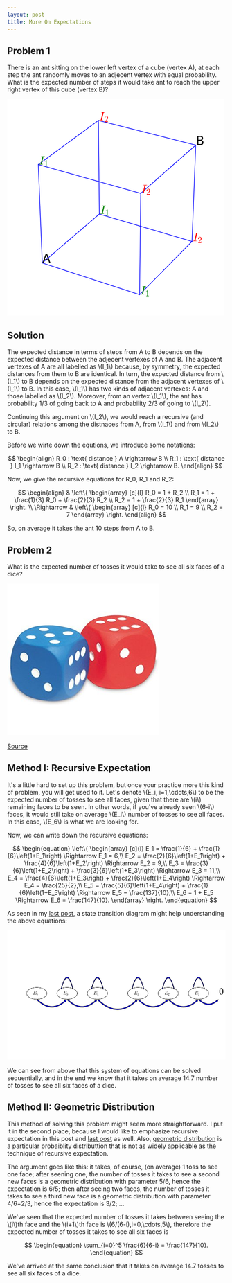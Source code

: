 ```yaml
---
layout: post
title: More On Expectations
---
```


## Problem 1

There is an ant sitting on the lower left vertex of a cube (vertex A), at each step the ant randomly moves to an adjecent vertex with equal probability. What is the expected number of steps it would take ant to reach the upper right vertex of this cube (vertex B)?

![](/images/ant_cube.png?raw=true)

## Solution

The expected distance in terms of steps from A to B depends on the expected distance between the adjecent vertexes of A and B. The adjacent vertexes of A are all labelled as \\(I_1\\) because, by symmetry, the expected distances from them to B are identical. In turn, the expected distance from \\(I_1\\) to B depends on the expected distance from the adjacent vertexes of \\(I_1\\) to B. In this case, \\(I_1\\) has two kinds of adjacent vertexes: A and those labelled as \\(I_2\\). Moreover, from an vertex \\(I_1\\), the ant has probability 1/3 of going back to A and probability 2/3 of going to \\(I_2\\).

Continuing this argument on \\(I_2\\), we would reach a recursive (and circular) relations among the distnaces from A, from \\(I_1\\) and from \\(I_2\\) to B.

Before we wirte down the equtions, we introduce some notations:

$$ \begin{align}
R_0 : \text{ distance } A \rightarrow B \\
R_1 : \text{ distance } I_1 \rightarrow B \\
R_2 : \text{ distance } I_2 \rightarrow B.
\end{align} $$

Now, we give the recursive equations for R_0, R_1 and R_2:

$$ \begin{align}
& \left\{
\begin{array}
[c]{l}
R_0 = 1 + R_2 \\
R_1 = 1 + \frac{1}{3} R_0 + \frac{2}{3} R_2 \\
R_2 = 1 + \frac{2}{3} R_1
\end{array}
\right. \\
\Rightarrow & \left\{
\begin{array}
[c]{l}
R_0 = 10 \\
R_1 = 9 \\
R_2 = 7
\end{array}
\right.
\end{align} $$

So, on average it takes the ant 10 steps from A to B.

## Problem 2

What is the expected number of tosses it would take to see all six faces of a dice?

![](/images/dice.jpg)

[Source](https://www.amazon.com/Learning-Resources-LER2228-FOAM-DICE/dp/B000FGG9IG)

## Method I: Recursive Expectation

It's a little hard to set up this problem, but once your practice more this kind of problem, you will get used to it. Let's denote \\(E_i, i=1,\cdots,6\\) to be the expected number of tosses to see all faces, given that there are \\(i\\) remaining faces to be seen. In other words, if you've already seen \\(6-i\\) faces, it would still take on average \\(E_i\\) number of tosses to see all faces. In this case, \\(E_6\\) is what we are looking for.

Now, we can write down the recursive equations:

$$ \begin{equation}
\left\{
\begin{array}
[c]{l}
E_1 = \frac{1}{6} + \frac{1}{6}\left(1+E_1\right) \Rightarrow E_1 = 6,\\
E_2 = \frac{2}{6}\left(1+E_1\right) + \frac{4}{6}\left(1+E_2\right) \Rightarrow E_2 = 9,\\
E_3 = \frac{3}{6}\left(1+E_2\right) + \frac{3}{6}\left(1+E_3\right) \Rightarrow E_3 = 11,\\
E_4 = \frac{4}{6}\left(1+E_3\right) + \frac{2}{6}\left(1+E_4\right) \Rightarrow E_4 = \frac{25}{2},\\
E_5 = \frac{5}{6}\left(1+E_4\right) + \frac{1}{6}\left(1+E_5\right) \Rightarrow E_5 = \frac{137}{10},\\
E_6 = 1 + E_5 \Rightarrow E_6 = \frac{147}{10}.
\end{array}
\right.
\end{equation} $$

As seen in my [last post](https://quantinterview.github.io/Two-Heads/), a state transition diagram might help understanding the above equations:

![](/images/six_faces_transition.png)

We can see from above that this system of equations can be solved sequentially, and in the end we know that it takes on average 14.7 number of tosses to see all six faces of a dice.

## Method II: Geometric Distribution

This method of solving this problem might seem more  straightforward. I put it in the second place, because I would like to emphasize recursive expectation in this post and [last post](https://quantinterview.github.io/Two-Heads/) as well. Also, [geometric distribution](https://en.wikipedia.org/wiki/Geometric_distribution) is a particular probaiblity distributtion that is not as widely applicable as the technique of recursive expectation.

The argument goes like this: it takes, of course, (on average) 1 toss to see one face; after seening one, the number of tosses it takes to see a second new faces is a geometric distribution with parameter 5/6, hence the expectation is 6/5; then after seeing two faces, the number of tosses it takes to see a third new face is a geometric distribution with parameter 4/6=2/3, hence the expectation is 3/2; ...

We've seen that the expected number of tosses it takes between seeing the \\(i\\)th face and the  \\(i+1\\)th face is \\(6/(6-i),i=0,\cdots,5\\), therefore the expected number of tosses it takes to see all six faces is

$$ \begin{equation}
\sum_{i=0}^5 \frac{6}{6-i} = \frac{147}{10}.
\end{equation} $$

We've arrived at the same conclusion that it takes on average 14.7 tosses to see all six faces of a dice.

